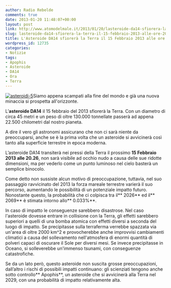 ```yaml
---
author: Radio Rebelde
comments: true
date: 2013-01-20 11:48:07+00:00
layout: post
link: http://www.atomodelmale.it/2013/01/20/lasteroide-da14-sfiorera-la-terra-il-15-febbraio-2013-alle-ore-20-26/
slug: lasteroide-da14-sfiorera-la-terra-il-15-febbraio-2013-alle-ore-20-26
title: L'Asteroide DA14 sfiorerà la Terra il 15 Febbraio 2013 alle ore 20.26
wordpress_id: 12735
categories:
- Notizie
tags:
- Apophis
- Asteroide
- DA14
- Ora
- Terra
---
```


[![asteroidi-5](http://www.atomodelmale.it/wp-content/uploads/2013/01/asteroidi-5-300x254.jpg)](http://www.atomodelmale.it/2013/01/20/lasteroide-da14-sfiorera-la-terra-il-15-febbraio-2013-alle-ore-2026/asteroidi-5/)Siamo appena scampati alla fine del mondo e già una nuova minaccia si prospetta all'orizzonte.

L’**asteroide DA14** il 15 febbraio del 2013 sfiorerà la Terra. Con un diametro di circa 45 metri e un peso di oltre 130.000 tonnellate passerà ad appena 22.500 chilometri dal nostro pianeta.

A dire il vero gli astronomi assicurano che non ci sarà niente da preoccuparsi, anche se è la prima volta che un asteroide si avvicinerà così tanto alla superficie terrestre in epoca moderna.

L’asteroide DA14 transiterà nei pressi della Terra il prossimo **15 Febbraio 2013 alle 20.26**, non sarà visibile ad occhio nudo a causa delle sue ridotte dimensioni, ma per vederlo come un punto luminoso nel cielo basterà un semplice binocolo.

Come detto non sussiste alcun motivo di preoccupazione, tuttavia, nel suo passaggio ravvicinato del 2013 la forza mareale terrestre varierà il suo percorso, aumentando le possibilità di un potenziale impatto futuro. Nonostante questo, la probabilità che ci colpisca tra il** 2026** ed il** 2069** è stimata intorno allo** 0.033%**.


In caso di impatto le conseguenze sarebbero disastrose. Nel caso l'asteroide dovesse entrare in collisione con la Terra, gli effetti sarebbero superiori a quelli di una bomba atomica con effetti diversi a seconda del luogo di impatto. Se precipitasse sulla terraferma verrebbe spazzata via un'area di oltre 2000 km^2 e provocherebbe anche improvvisi cambiamenti climatici a causa del sollevamento nell'atmosfera di enormi quantità di polveri capaci di oscurare il Sole per diversi mesi.
Se invece precipitasse in Oceano, si solleverebbe un'immenso tsunami, con conseguenze catastrofiche.

Se da un lato però, questo asteroide non suscita grosse preoccupazioni, dall’altro i rischi di possibili impatti continuano: gli scienziati tengono anche sotto controllo** Apophis**, un asteroide che si avvicinerà alla Terra nel 2029, con una probabilità di impatto relativamente alta.
